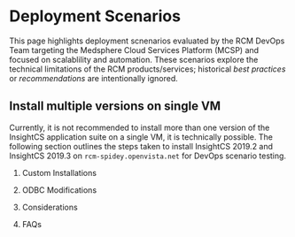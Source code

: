 # Deployment Scenarios

This page highlights deployment scnenarios evaluated by the RCM DevOps Team targeting the Medsphere Cloud Services Platform (MCSP) and focused on scalablility and automation. These scenarios explore the technical limitations of the RCM products/services; historical _best practices_ or _recommendations_ are intentionally ignored.

## Install multiple versions on single VM
Currently, it is not recommended to install more than one version of the InsightCS application suite on a single VM, it is technically possible.  The following section outlines the steps taken to install InsightCS 2019.2 and InsightCS 2019.3 on `rcm-spidey.openvista.net` for DevOps scenario testing.

1. Custom Installations

2. ODBC Modifications

3. Considerations

4. FAQs









